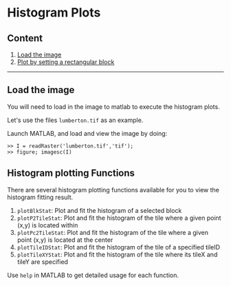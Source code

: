 # Histogram Plots

## Content
1. [Load the image](#load-the-image)
2. [Plot by setting a rectangular block](#plot-by-setting-a-rectangular-block)

------

## Load the image
You will need to load in the image to matlab to execute the histogram plots.

Let's use the files ```lumberton.tif``` as an example.

Launch MATLAB, and load and view the image by doing:
```
>> I = readRaster('lumberton.tif','tif');
>> figure; imagesc(I)
```

## Histogram plotting Functions
There are several histogram plotting functions available for you to view the histogram fitting result.

1. ```plotBlkStat```: Plot and fit the histogram of a selected block
2. ```plotP2TileStat```: Plot and fit the histogram of the tile where a given point (x,y) is located within
3. ```plotPc2TileStat```: Plot and fit the histogram of the tile where a given point (x,y) is located at the center
4. ```plotTileIDStat```: Plot and fit the histogram of the tile of a specified tileID
5. ```plotTileXYStat```: Plot and fit the histogram of the tile where its tileX and tileY are specified

Use ```help``` in MATLAB to get detailed usage for each function.
